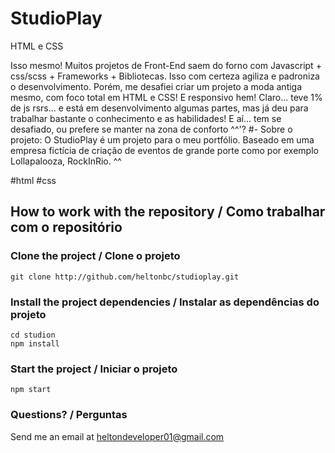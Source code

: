 # StudioPlay

HTML e CSS

Isso mesmo! Muitos projetos de Front-End saem do forno com Javascript + css/scss + Frameworks + Bibliotecas. Isso com certeza agiliza e padroniza o desenvolvimento.
Porém, me desafiei criar um projeto a moda antiga mesmo, com foco total em HTML e CSS! E responsivo hem! Claro... teve 1% de js rsrs... e está em desenvolvimento algumas partes, mas já deu para trabalhar bastante o conhecimento e as habilidades! 
E aí... tem se desafiado, ou prefere se manter na zona de conforto ^^'?
#- Sobre o projeto:
O StudioPlay é um projeto para o meu portfólio. Baseado em uma empresa fictícia de criação de eventos de grande porte como por exemplo Lollapalooza, RockInRio. ^^ 


#html #css

## How to work with the repository / Como trabalhar com o repositório

### Clone the project / Clone o projeto

```
git clone http://github.com/heltonbc/studioplay.git
```

### Install the project dependencies / Instalar as dependências do projeto

```
cd studion
npm install
```

### Start the project / Iniciar o projeto

```
npm start
```

### Questions? / Perguntas

Send me an email at [heltondeveloper01@gmail.com](mailto:heltondeveloper01@gmail.com)
